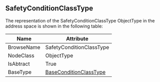 <!-- objecttype -->
## SafetyConditionClassType
  
The representation of the SafetyConditionClassType ObjectType in the address space is shown in the following table:  

|Name|Attribute|
|---|---|
|BrowseName|SafetyConditionClassType|
|NodeClass|ObjectType|
|IsAbtract|True|
|BaseType|[BaseConditionClassType](../../../Part9/ObjectTypes/BaseConditionClassType/readme.md)|

